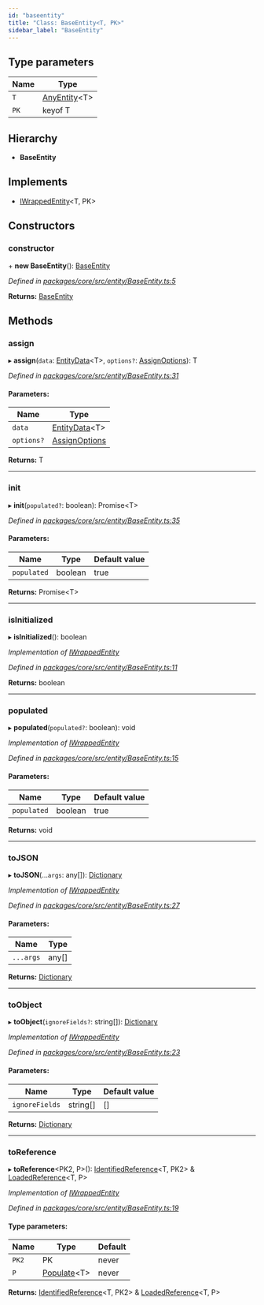 ```yaml
---
id: "baseentity"
title: "Class: BaseEntity<T, PK>"
sidebar_label: "BaseEntity"
---
```


## Type parameters

Name | Type |
------ | ------ |
`T` | [AnyEntity](../index.md#anyentity)&#60;T> |
`PK` | keyof T |

## Hierarchy

* **BaseEntity**

## Implements

* [IWrappedEntity](../interfaces/iwrappedentity.md)&#60;T, PK>

## Constructors

### constructor

\+ **new BaseEntity**(): [BaseEntity](baseentity.md)

*Defined in [packages/core/src/entity/BaseEntity.ts:5](https://github.com/mikro-orm/mikro-orm/blob/c7aaca40d/packages/core/src/entity/BaseEntity.ts#L5)*

**Returns:** [BaseEntity](baseentity.md)

## Methods

### assign

▸ **assign**(`data`: [EntityData](../index.md#entitydata)&#60;T>, `options?`: [AssignOptions](../interfaces/assignoptions.md)): T

*Defined in [packages/core/src/entity/BaseEntity.ts:31](https://github.com/mikro-orm/mikro-orm/blob/c7aaca40d/packages/core/src/entity/BaseEntity.ts#L31)*

#### Parameters:

Name | Type |
------ | ------ |
`data` | [EntityData](../index.md#entitydata)&#60;T> |
`options?` | [AssignOptions](../interfaces/assignoptions.md) |

**Returns:** T

___

### init

▸ **init**(`populated?`: boolean): Promise&#60;T>

*Defined in [packages/core/src/entity/BaseEntity.ts:35](https://github.com/mikro-orm/mikro-orm/blob/c7aaca40d/packages/core/src/entity/BaseEntity.ts#L35)*

#### Parameters:

Name | Type | Default value |
------ | ------ | ------ |
`populated` | boolean | true |

**Returns:** Promise&#60;T>

___

### isInitialized

▸ **isInitialized**(): boolean

*Implementation of [IWrappedEntity](../interfaces/iwrappedentity.md)*

*Defined in [packages/core/src/entity/BaseEntity.ts:11](https://github.com/mikro-orm/mikro-orm/blob/c7aaca40d/packages/core/src/entity/BaseEntity.ts#L11)*

**Returns:** boolean

___

### populated

▸ **populated**(`populated?`: boolean): void

*Implementation of [IWrappedEntity](../interfaces/iwrappedentity.md)*

*Defined in [packages/core/src/entity/BaseEntity.ts:15](https://github.com/mikro-orm/mikro-orm/blob/c7aaca40d/packages/core/src/entity/BaseEntity.ts#L15)*

#### Parameters:

Name | Type | Default value |
------ | ------ | ------ |
`populated` | boolean | true |

**Returns:** void

___

### toJSON

▸ **toJSON**(...`args`: any[]): [Dictionary](../index.md#dictionary)

*Implementation of [IWrappedEntity](../interfaces/iwrappedentity.md)*

*Defined in [packages/core/src/entity/BaseEntity.ts:27](https://github.com/mikro-orm/mikro-orm/blob/c7aaca40d/packages/core/src/entity/BaseEntity.ts#L27)*

#### Parameters:

Name | Type |
------ | ------ |
`...args` | any[] |

**Returns:** [Dictionary](../index.md#dictionary)

___

### toObject

▸ **toObject**(`ignoreFields?`: string[]): [Dictionary](../index.md#dictionary)

*Implementation of [IWrappedEntity](../interfaces/iwrappedentity.md)*

*Defined in [packages/core/src/entity/BaseEntity.ts:23](https://github.com/mikro-orm/mikro-orm/blob/c7aaca40d/packages/core/src/entity/BaseEntity.ts#L23)*

#### Parameters:

Name | Type | Default value |
------ | ------ | ------ |
`ignoreFields` | string[] | [] |

**Returns:** [Dictionary](../index.md#dictionary)

___

### toReference

▸ **toReference**&#60;PK2, P>(): [IdentifiedReference](../index.md#identifiedreference)&#60;T, PK2> & [LoadedReference](../interfaces/loadedreference.md)&#60;T, P>

*Implementation of [IWrappedEntity](../interfaces/iwrappedentity.md)*

*Defined in [packages/core/src/entity/BaseEntity.ts:19](https://github.com/mikro-orm/mikro-orm/blob/c7aaca40d/packages/core/src/entity/BaseEntity.ts#L19)*

#### Type parameters:

Name | Type | Default |
------ | ------ | ------ |
`PK2` | PK | never |
`P` | [Populate](../index.md#populate)&#60;T> | never |

**Returns:** [IdentifiedReference](../index.md#identifiedreference)&#60;T, PK2> & [LoadedReference](../interfaces/loadedreference.md)&#60;T, P>
